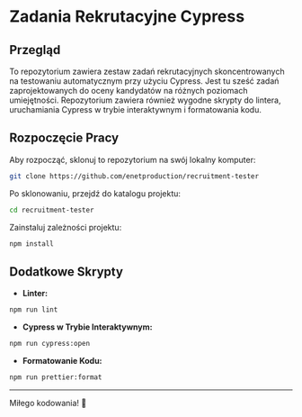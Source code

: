 # Zadania Rekrutacyjne Cypress

## Przegląd

To repozytorium zawiera zestaw zadań rekrutacyjnych skoncentrowanych na testowaniu automatycznym przy użyciu Cypress. Jest tu sześć zadań zaprojektowanych do oceny kandydatów na różnych poziomach umiejętności. Repozytorium zawiera również wygodne skrypty do lintera, uruchamiania Cypress w trybie interaktywnym i formatowania kodu.

## Rozpoczęcie Pracy

Aby rozpocząć, sklonuj to repozytorium na swój lokalny komputer:

```bash
git clone https://github.com/enetproduction/recruitment-tester
```

Po sklonowaniu, przejdź do katalogu projektu:

```bash
cd recruitment-tester
```

Zainstaluj zależności projektu:

```bash
npm install
```

## Dodatkowe Skrypty

- **Linter:**

```bash
npm run lint
```

- **Cypress w Trybie Interaktywnym:**

```bash
npm run cypress:open
```

- **Formatowanie Kodu:**

```bash
npm run prettier:format
```

---

Miłego kodowania! 🚀
